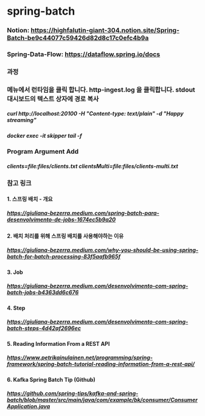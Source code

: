 # spring-batch

### Notion: https://highfalutin-giant-304.notion.site/Spring-Batch-be9c44077c59426d82d8c17c0efc4b9a

### Spring-Data-Flow: https://dataflow.spring.io/docs

### 과정
### 메뉴에서 런타임을 클릭 합니다. http-ingest.log 을 클릭합니다. stdout 대시보드의 텍스트 상자에 경로 복사
##### curl http://localhost:20100 -H "Content-type: text/plain" -d "Happy streaming"
##### docker exec -it skipper tail -f 

### Program Argument Add
##### clients=file:files/clients.txt clientsMulti=file:files/clients-multi.txt

### 참고 링크 
#### 1. 스프링 배치 - 개요 
##### https://giuliana-bezerra.medium.com/spring-batch-para-desenvolvimento-de-jobs-1674ec5b9a20
#### 2. 배치 처리를 위해 스프링 배치를 사용해야하는 이유 
##### https://giuliana-bezerra.medium.com/why-you-should-be-using-spring-batch-for-batch-processing-83f5aafb965f
#### 3. Job 
##### https://giuliana-bezerra.medium.com/desenvolvimento-com-spring-batch-jobs-b4363dd6c676
#### 4. Step 
##### https://giuliana-bezerra.medium.com/desenvolvimento-com-spring-batch-steps-4d42af2696ec
#### 5. Reading Information From a REST API 
##### https://www.petrikainulainen.net/programming/spring-framework/spring-batch-tutorial-reading-information-from-a-rest-api/
#### 6. Kafka Spring Batch Tip (Github) 
##### https://github.com/spring-tips/kafka-and-spring-batch/blob/master/src/main/java/com/example/bk/consumer/ConsumerApplication.java